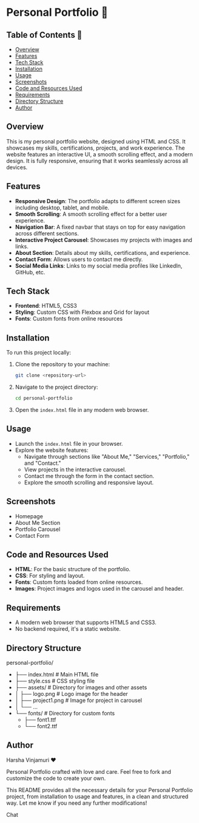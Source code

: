 # Personal Portfolio 🌟

## Table of Contents 📑
- [Overview](#overview)
- [Features](#features)
- [Tech Stack](#tech-stack)
- [Installation](#installation)
- [Usage](#usage)
- [Screenshots](#screenshots)
- [Code and Resources Used](#code-and-resources-used)
- [Requirements](#requirements)
- [Directory Structure](#directory-structure)
- [Author](#author)

## Overview
This is my personal portfolio website, designed using HTML and CSS. It showcases my skills, certifications, projects, and work experience. The website features an interactive UI, a smooth scrolling effect, and a modern design. It is fully responsive, ensuring that it works seamlessly across all devices.

## Features
- **Responsive Design**: The portfolio adapts to different screen sizes including desktop, tablet, and mobile.
- **Smooth Scrolling**: A smooth scrolling effect for a better user experience.
- **Navigation Bar**: A fixed navbar that stays on top for easy navigation across different sections.
- **Interactive Project Carousel**: Showcases my projects with images and links.
- **About Section**: Details about my skills, certifications, and experience.
- **Contact Form**: Allows users to contact me directly.
- **Social Media Links**: Links to my social media profiles like LinkedIn, GitHub, etc.

## Tech Stack
- **Frontend**: HTML5, CSS3
- **Styling**: Custom CSS with Flexbox and Grid for layout
- **Fonts**: Custom fonts from online resources

## Installation
To run this project locally:

1. Clone the repository to your machine:
    ```bash
    git clone <repository-url>
    ```

2. Navigate to the project directory:
    ```bash
    cd personal-portfolio
    ```

3. Open the `index.html` file in any modern web browser.

## Usage
- Launch the `index.html` file in your browser.
- Explore the website features:
  - Navigate through sections like "About Me," "Services," "Portfolio," and "Contact."
  - View projects in the interactive carousel.
  - Contact me through the form in the contact section.
  - Explore the smooth scrolling and responsive layout.

## Screenshots
- Homepage
- About Me Section
- Portfolio Carousel
- Contact Form

## Code and Resources Used
- **HTML**: For the basic structure of the portfolio.
- **CSS**: For styling and layout.
- **Fonts**: Custom fonts loaded from online resources.
- **Images**: Project images and logos used in the carousel and header.

## Requirements
- A modern web browser that supports HTML5 and CSS3.
- No backend required, it's a static website.

## Directory Structure
personal-portfolio/ 
- ├── index.html       # Main HTML file
- ├── style.css        # CSS styling file
- ├── assets/          # Directory for images and other assets
- │   ├── logo.png     # Logo image for the header
- │   ├── project1.png # Image for project in carousel
- │   └── ...
- └── fonts/           # Directory for custom fonts
    - ├── font1.ttf
    - └── font2.ttf


## Author
Harsha Vinjamuri ❤️

Personal Portfolio crafted with love and care. Feel free to fork and customize the code to create your own.

This README provides all the necessary details for your Personal Portfolio project, from installation to usage and features, in a clean and structured way. Let me know if you need any further modifications!














Chat

